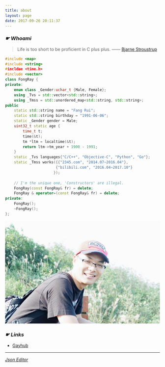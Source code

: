 ```yaml
---
title: about
layout: page
date: 2017-09-26 20:11:37
---
```


### *☛ Whoami*

> Life is too short to be proficient in C plus plus. —— [Bjarne Stroustrup](http://www.stroustrup.com)

``` cpp
#include <map>
#include <string>
#incldue <time.h>
#include <vector>
class FongRay {
private:
    enum class _Gender:uchar_t {Male, Female};
    using _Tvs = std::vector<std::string>;
    using _Tmss = std::unordered_map<std::string, std::string>;
public
    static std::string name = "Fang Rui";
    static std::string birthday = "1991-06-06";
    static _Gender gender = Male;
    uint32_t static age {
        time_t t;
        time(&t);
        tm *ltm = localtime(&t);
        return ltm->tm_year + 1900 - 1991;
    }
    static _Tvs languages{"C/C++", "Objective-C", "Python", "Go"};
    static _Tmss works({{"2345.com", "2014.07~2016.04"},
                       {"bilibili.com", "2016.04~2017.10"}
                      });

    // I'm the unique one, 'Constructors' are illegal.
    FongRay(const FongRay& fr) = delete;
    FongRay & operator=(const FongRay& fr) = delete;
private:
    FongRay();
    ~FongRay();
};
```

![1](/images/me.jpg)

### *☛ Links*

* [Gayhub](https://github.com/FongRay)

---
[*Json Editor*](../jsoneditor)